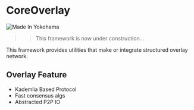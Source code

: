 # CoreOverlay

![Made In Yokohama](https://made-in-yokohama.herokuapp.com/normal)

>> This framework is now under construction...

This framework provides utilities that make or integrate structured overlay network.


## Overlay Feature

- Kademlia Based Protocol
- Fast consensus algs
- Abstracted P2P IO
